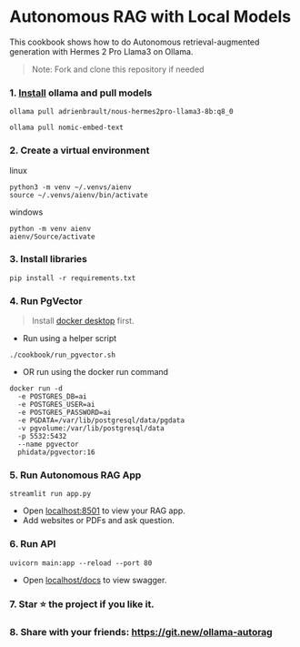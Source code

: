 # Autonomous RAG with Local Models

This cookbook shows how to do Autonomous retrieval-augmented generation with Hermes 2 Pro Llama3 on Ollama.

> Note: Fork and clone this repository if needed

### 1. [Install](https://github.com/ollama/ollama?tab=readme-ov-file#macos) ollama and pull models

```shell
ollama pull adrienbrault/nous-hermes2pro-llama3-8b:q8_0

ollama pull nomic-embed-text
```

### 2. Create a virtual environment
linux
```shell
python3 -m venv ~/.venvs/aienv
source ~/.venvs/aienv/bin/activate
```
windows
```shell
python -m venv aienv
aienv/Source/activate
```
### 3. Install libraries

```shell
pip install -r requirements.txt
```

### 4. Run PgVector

> Install [docker desktop](https://docs.docker.com/desktop/install/mac-install/) first.

- Run using a helper script

```shell
./cookbook/run_pgvector.sh
```

- OR run using the docker run command

```shell
docker run -d 
  -e POSTGRES_DB=ai 
  -e POSTGRES_USER=ai 
  -e POSTGRES_PASSWORD=ai 
  -e PGDATA=/var/lib/postgresql/data/pgdata 
  -v pgvolume:/var/lib/postgresql/data 
  -p 5532:5432 
  --name pgvector 
  phidata/pgvector:16
```

### 5. Run Autonomous RAG App

```shell
streamlit run app.py
```

- Open [localhost:8501](http://localhost:8501) to view your RAG app.
- Add websites or PDFs and ask question.

### 6. Run API
```shell
uvicorn main:app --reload --port 80
```
- Open [localhost/docs](http://localhost/docs) to view swagger.

### 7. Star ⭐️ the project if you like it.

### 8. Share with your friends: https://git.new/ollama-autorag
